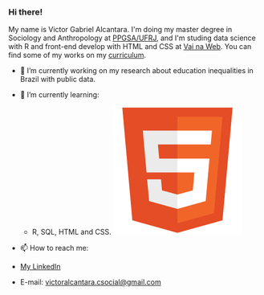 ### Hi there!

My name is Victor Gabriel Alcantara. I'm doing my master degree in Sociology and Anthropology at [PPGSA/UFRJ](http://ppgsa.ifcs.ufrj.br/), and I'm studing data science with R and front-end develop with HTML and CSS at [Vai na Web](https://www.vainaweb.com.br/). You can find some of my works on my [curriculum](http://lattes.cnpq.br/6579920249803712).

- 🔭 I’m currently working on my research about education inequalities in Brazil with public data.

- 🌱 I’m currently learning:
  - R, SQL, HTML and CSS.
![HTML](https://raw.githubusercontent.com/devicons/devicon/master/icons/html5/html5-original.svg)
- 📫 How to reach me: 
- [My LinkedIn](https://www.linkedin.com/in/victor-gabriel-alcantara-427964163/)
- E-mail: victoralcantara.csocial@gmail.com
